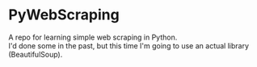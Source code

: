 # PyWebScraping
A repo for learning simple web scraping in Python.
<br>
I'd done some in the past, but this time I'm going to use an actual library (BeautifulSoup).

